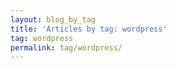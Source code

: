 ```yaml
---
layout: blog_by_tag
title: 'Articles by tag: wordpress'
tag: wordpress
permalink: tag/wordpress/
---
```

